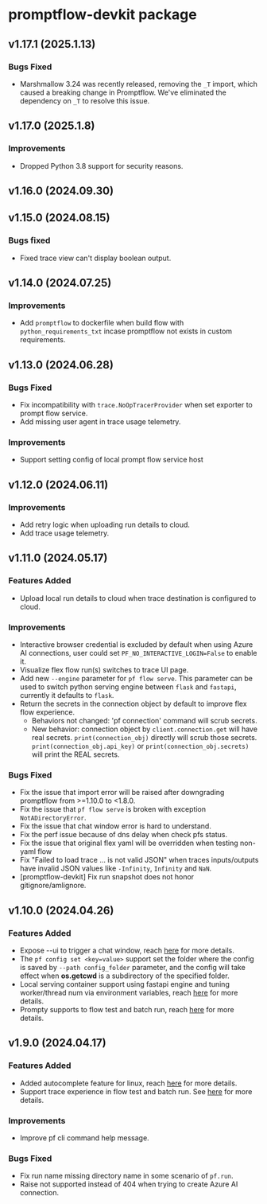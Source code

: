# promptflow-devkit package

## v1.17.1 (2025.1.13)

### Bugs Fixed
- Marshmallow 3.24 was recently released, removing the `_T` import, which caused a breaking change in Promptflow. We've eliminated the dependency on `_T` to resolve this issue.

## v1.17.0 (2025.1.8)

### Improvements
- Dropped Python 3.8 support for security reasons.

## v1.16.0 (2024.09.30)

## v1.15.0 (2024.08.15)

### Bugs fixed
- Fixed trace view can't display boolean output.

## v1.14.0 (2024.07.25)
### Improvements
- Add `promptflow` to dockerfile when build flow with `python_requirements_txt` incase promptflow not exists in custom requirements.

## v1.13.0 (2024.06.28)

### Bugs Fixed
- Fix incompatibility with `trace.NoOpTracerProvider` when set exporter to prompt flow service.
- Add missing user agent in trace usage telemetry.

### Improvements
- Support setting config of local prompt flow service host

## v1.12.0 (2024.06.11)

### Improvements
- Add retry logic when uploading run details to cloud.
- Add trace usage telemetry.

## v1.11.0 (2024.05.17)

### Features Added
- Upload local run details to cloud when trace destination is configured to cloud.

### Improvements
- Interactive browser credential is excluded by default when using Azure AI connections, user could set `PF_NO_INTERACTIVE_LOGIN=False` to enable it.
- Visualize flex flow run(s) switches to trace UI page.
- Add new `--engine` parameter for `pf flow serve`. This parameter can be used to switch python serving engine between `flask` and `fastapi`, currently it defaults to `flask`.
- Return the secrets in the connection object by default to improve flex flow experience.
  - Behaviors not changed: 'pf connection' command will scrub secrets.
  - New behavior: connection object by `client.connection.get` will have real secrets. `print(connection_obj)` directly will scrub those secrets. `print(connection_obj.api_key)` or `print(connection_obj.secrets)` will print the REAL secrets.

### Bugs Fixed
- Fix the issue that import error will be raised after downgrading promptflow from >=1.10.0 to <1.8.0.
- Fix the issue that `pf flow serve` is broken with exception `NotADirectoryError`.
- Fix the issue that chat window error is hard to understand.
- Fix the perf issue because of dns delay when check pfs status.
- Fix the issue that original flex yaml will be overridden when testing non-yaml flow
- Fix "Failed to load trace ... is not valid JSON" when traces inputs/outputs have invalid JSON values like `-Infinity`, `Infinity` and `NaN`.
- [promptflow-devkit] Fix run snapshot does not honor gitignore/amlignore.

## v1.10.0 (2024.04.26)

### Features Added
- Expose --ui to trigger a chat window, reach [here](https://microsoft.github.io/promptflow/reference/pf-command-reference.html#pf-flow-test) for more details.
- The `pf config set <key=value>` support set the folder where the config is saved by `--path config_folder` parameter,
  and the config will take effect when **os.getcwd** is a subdirectory of the specified folder.
- Local serving container support using fastapi engine and tuning worker/thread num via environment variables, reach [here](https://microsoft.github.io/promptflow/how-to-guides/deploy-a-flow/deploy-using-docker.html) for more details.
- Prompty supports to flow test and batch run, reach [here](https://microsoft.github.io/promptflow/how-to-guides/develop-a-prompty/index.html#testing-prompty) for more details.


## v1.9.0 (2024.04.17)

### Features Added
- Added autocomplete feature for linux, reach [here](https://microsoft.github.io/promptflow/reference/pf-command-reference.html#autocomplete) for more details.
- Support trace experience in flow test and batch run. See [here](https://microsoft.github.io/promptflow/how-to-guides/tracing/index.html) for more details.

### Improvements

- Improve pf cli command help message.

### Bugs Fixed
- Fix run name missing directory name in some scenario of `pf.run`.
- Raise not supported instead of 404 when trying to create Azure AI connection.
